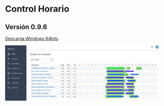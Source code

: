 # Control Horario

## Versión 0.9.6

[Descarga Windows 64bits](https://github.com/sclsoftware/ControlHorario/releases/download/0.9.6/ControlHorario64.exe)

![](home.png)
